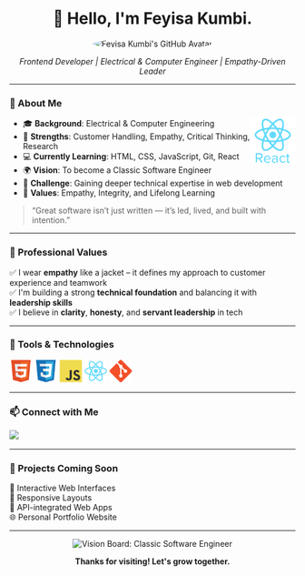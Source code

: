 <!-- GitHub Profile README with Styling and Images -->

<h1 align="center">👋 Hello, I'm Feyisa Kumbi.</h1>

<p align="center">
  <img src="https://avatars.githubusercontent.com/u/your-github-username" width="120" style="border-radius: 50%" alt="Feyisa Kumbi's GitHub Avatar" />
</p>

<p align="center">
  <i>Frontend Developer | Electrical & Computer Engineer | Empathy-Driven Leader</i>
</p>

---

### 🔧 About Me

<img align="right" src="https://raw.githubusercontent.com/devicons/devicon/master/icons/react/react-original-wordmark.svg" width="80"/>

- 🎓 **Background**: Electrical & Computer Engineering  
- 👥 **Strengths**: Customer Handling, Empathy, Critical Thinking, Research  
- 💻 **Currently Learning**: HTML, CSS, JavaScript, Git, React  
- 🌍 **Vision**: To become a Classic Software Engineer  
- 🚀 **Challenge**: Gaining deeper technical expertise in web development  
- 🤝 **Values**: Empathy, Integrity, and Lifelong Learning  

> “Great software isn’t just written — it’s led, lived, and built with intention.”

---

### 💼 Professional Values

✅ I wear **empathy** like a jacket – it defines my approach to customer experience and teamwork  
✅ I'm building a strong **technical foundation** and balancing it with **leadership skills**  
✅ I believe in **clarity**, **honesty**, and **servant leadership** in tech  

---

### 🧰 Tools & Technologies

<p align="left">
  <img src="https://raw.githubusercontent.com/devicons/devicon/master/icons/html5/html5-original.svg" width="40" />
  <img src="https://raw.githubusercontent.com/devicons/devicon/master/icons/css3/css3-original.svg" width="40" />
  <img src="https://raw.githubusercontent.com/devicons/devicon/master/icons/javascript/javascript-original.svg" width="40" />
  <img src="https://raw.githubusercontent.com/devicons/devicon/master/icons/react/react-original.svg" width="40" />
  <img src="https://raw.githubusercontent.com/devicons/devicon/master/icons/git/git-original.svg" width="40" />
</p>

---

### 📫 Connect with Me

<a href="https://www.linkedin.com/in/feyisa-kumbi-95b5b324b/" target="_blank">
  <img src="https://img.shields.io/badge/LinkedIn-Connect-blue?style=for-the-badge&logo=linkedin" />
</a>

---

### 📁 Projects Coming Soon

🧩 Interactive Web Interfaces  
📱 Responsive Layouts  
🔌 API-integrated Web Apps  
🌐 Personal Portfolio Website  

---

<p align="center">
  <img src="https://user-images.githubusercontent.com/your-image-id/vision_board.png" width="500" alt="Vision Board: Classic Software Engineer"/>
</p>

<p align="center">
  <b>Thanks for visiting! Let's grow together.</b>
</p>
